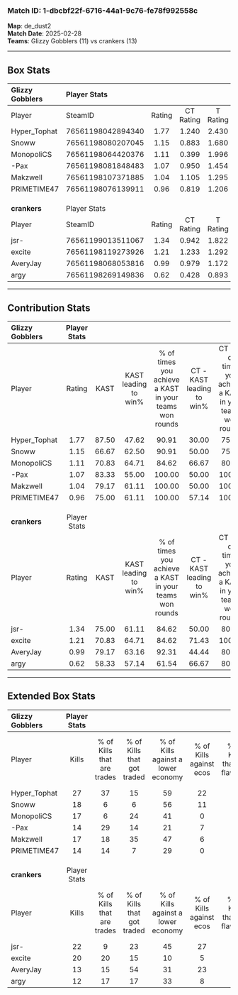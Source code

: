 ### Match ID: 1-dbcbf22f-6716-44a1-9c76-fe78f992558c  
**Map**: de_dust2  
**Match Date**: 2025-02-28  
**Teams**: Glizzy Gobblers (11) vs crankers (13)  

---  

## Box Stats  

| **Glizzy Gobblers** | Player Stats      |        |           |          |       |       |       |         |        |      |     |
| :- | :- | :-: | :-: | :-: | :-: | :-: | :-: | :-: | :-: | :-: | :-: |
| Player              | SteamID           | Rating | CT Rating | T Rating | KAST  |  ADR  | Kills | Assists | Deaths | K/D  | HS% |
| Hyper_Tophat        | 76561198042894340 |  1.77  |   1.240   |  2.430   | 87.50 | 136.1 |  27   |    9    |   17   | 1.59 | 51  |
| Snoww               | 76561198080207045 |  1.15  |   0.883   |  1.680   | 66.67 | 80.5  |  18   |    2    |   14   | 1.29 | 22  |
| MonopoliCS          | 76561198064420376 |  1.11  |   0.399   |  1.996   | 70.83 | 85.5  |  17   |    5    |   17   | 1.00 | 47  |
| -Pax                | 76561198081848483 |  1.07  |   0.950   |  1.454   | 83.33 | 71.9  |  14   |   10    |   17   | 0.82 | 64  |
| Makzwell            | 76561198107371885 |  1.04  |   1.105   |  1.295   | 79.17 | 73.8  |  17   |    5    |   21   | 0.81 | 70  |
| PRIMETIME47         | 76561198076139911 |  0.96  |   0.819   |  1.206   | 75.00 | 56.8  |  14   |    5    |   16   | 0.88 | 50  |
|                     |                   |        |           |          |       |       |       |         |        |      |     |
|                     |                   |        |           |          |       |       |       |         |        |      |     |
|                     |                   |        |           |          |       |       |       |         |        |      |     |
| **crankers**        | Player Stats      |        |           |          |       |       |       |         |        |      |     |
| Player              | SteamID           | Rating | CT Rating | T Rating | KAST  |  ADR  | Kills | Assists | Deaths | K/D  | HS% |
| jsr-                | 76561199013511067 |  1.34  |   0.942   |  1.822   | 75.00 | 92.1  |  22   |    4    |   17   | 1.29 | 31  |
| excite              | 76561198119273926 |  1.21  |   1.233   |  1.292   | 70.83 | 84.3  |  20   |   11    |   18   | 1.11 | 50  |
| AveryJay            | 76561198068053816 |  0.99  |   0.979   |  1.172   | 79.17 | 71.2  |  13   |    7    |   17   | 0.76 | 38  |
| argy                | 76561198269149836 |  0.62  |   0.428   |  0.893   | 58.33 | 51.3  |  12   |    5    |   22   | 0.55 | 33  |
---  

## Contribution Stats  

| **Glizzy Gobblers** | Player Stats |       |                      |                                                        |                           |                                                             |                          |                                                            |
| :- | :-: | :-: | :-: | :-: | :-: | :-: | :-: | :-: |
| Player              |    Rating    | KAST  | KAST leading to win% | % of times you achieve a KAST in your teams won rounds | CT - KAST leading to win% | CT - % of times you achieve a KAST in your teams won rounds | T - KAST leading to win% | T - % of times you achieve a KAST in your teams won rounds |
| Hyper_Tophat        |     1.77     | 87.50 |        47.62         |                         90.91                          |           30.00           |                            75.00                            |          63.64           |                           100.00                           |
| Snoww               |     1.15     | 66.67 |        62.50         |                         90.91                          |           50.00           |                            75.00                            |          70.00           |                           100.00                           |
| MonopoliCS          |     1.11     | 70.83 |        64.71         |                         84.62                          |           66.67           |                            80.00                            |          63.64           |                           87.50                            |
| -Pax                |     1.07     | 83.33 |        55.00         |                         100.00                         |           50.00           |                           100.00                            |          58.33           |                           100.00                           |
| Makzwell            |     1.04     | 79.17 |        61.11         |                         100.00                         |           50.00           |                           100.00                            |          70.00           |                           100.00                           |
| PRIMETIME47         |     0.96     | 75.00 |        61.11         |                         100.00                         |           57.14           |                           100.00                            |          63.64           |                           100.00                           |
|                     |              |       |                      |                                                        |                           |                                                             |                          |                                                            |
|                     |              |       |                      |                                                        |                           |                                                             |                          |                                                            |
|                     |              |       |                      |                                                        |                           |                                                             |                          |                                                            |
| **crankers**        | Player Stats |       |                      |                                                        |                           |                                                             |                          |                                                            |
| Player              |    Rating    | KAST  | KAST leading to win% | % of times you achieve a KAST in your teams won rounds | CT - KAST leading to win% | CT - % of times you achieve a KAST in your teams won rounds | T - KAST leading to win% | T - % of times you achieve a KAST in your teams won rounds |
| jsr-                |     1.34     | 75.00 |        61.11         |                         84.62                          |           50.00           |                            80.00                            |          70.00           |                           87.50                            |
| excite              |     1.21     | 70.83 |        64.71         |                         84.62                          |           71.43           |                           100.00                            |          60.00           |                           75.00                            |
| AveryJay            |     0.99     | 79.17 |        63.16         |                         92.31                          |           44.44           |                            80.00                            |          80.00           |                           100.00                           |
| argy                |     0.62     | 58.33 |        57.14         |                         61.54                          |           66.67           |                            80.00                            |          50.00           |                           50.00                            |
---  

## Extended Box Stats  

| **Glizzy Gobblers** | Player Stats |                            |                            |                                    |                         |                              |                                 |        |                             |                                     |                          |                               |                            |
| :- | :-: | :-: | :-: | :-: | :-: | :-: | :-: | :-: | :-: | :-: | :-: | :-: | :-: |
| Player              |    Kills     | % of Kills that are trades | % of Kills that got traded | % of Kills against a lower economy | % of Kills against ecos | % of Kills that are flawless | % of Kills that are close duels | Deaths | % of Deaths that get traded | % of Deaths against a lower economy | % of Deaths against ecos | % of Deaths that are flawless | % of Deaths that are close |
| Hyper_Tophat        |      27      |             37             |             15             |                 59                 |           22            |              70              |                7                |   17   |             18              |                 35                  |            0             |              53               |             12             |
| Snoww               |      18      |             6              |             6              |                 56                 |           11            |              78              |                0                |   14   |             14              |                 29                  |            0             |              50               |             0              |
| MonopoliCS          |      17      |             6              |             24             |                 41                 |            0            |              71              |                6                |   17   |             24              |                 18                  |            6             |              65               |             0              |
| -Pax                |      14      |             29             |             14             |                 21                 |            7            |              57              |                0                |   17   |             35              |                 29                  |            0             |              53               |             0              |
| Makzwell            |      17      |             18             |             35             |                 47                 |            6            |              53              |                6                |   21   |             38              |                 29                  |            5             |              62               |             0              |
| PRIMETIME47         |      14      |             14             |             7              |                 29                 |            0            |              64              |                0                |   16   |             13              |                 38                  |            0             |              44               |             6              |
|                     |              |                            |                            |                                    |                         |                              |                                 |        |                             |                                     |                          |                               |                            |
|                     |              |                            |                            |                                    |                         |                              |                                 |        |                             |                                     |                          |                               |                            |
|                     |              |                            |                            |                                    |                         |                              |                                 |        |                             |                                     |                          |                               |                            |
| **crankers**        | Player Stats |                            |                            |                                    |                         |                              |                                 |        |                             |                                     |                          |                               |                            |
| Player              |    Kills     | % of Kills that are trades | % of Kills that got traded | % of Kills against a lower economy | % of Kills against ecos | % of Kills that are flawless | % of Kills that are close duels | Deaths | % of Deaths that get traded | % of Deaths against a lower economy | % of Deaths against ecos | % of Deaths that are flawless | % of Deaths that are close |
| jsr-                |      22      |             9              |             23             |                 45                 |           27            |              55              |                5                |   17   |             12              |                 24                  |            6             |              82               |             0              |
| excite              |      20      |             20             |             15             |                 10                 |            5            |              45              |                5                |   18   |             11              |                 22                  |            11            |              61               |             0              |
| AveryJay            |      13      |             15             |             54             |                 31                 |           23            |              31              |                0                |   17   |             24              |                 35                  |            18            |              47               |             6              |
| argy                |      12      |             17             |             17             |                 33                 |            8            |              58              |                0                |   22   |              9              |                 23                  |            9             |              64               |             9              |
